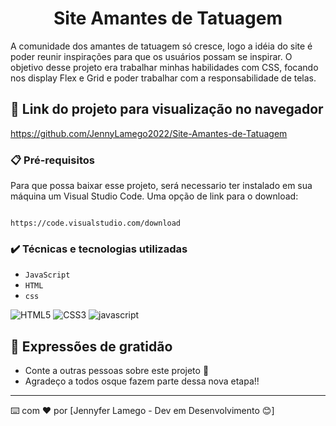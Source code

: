 # <h1 align="center"> Site Amantes de Tatuagem</h1>

A comunidade dos amantes de tatuagem só cresce, logo a idéia do site é poder reunir inspirações para que os usuários possam se inspirar. 
O objetivo desse projeto era trabalhar minhas habilidades com CSS, focando nos display Flex e Grid e poder trabalhar com a responsabilidade de telas. 


## 🚀 Link do projeto para visualização no navegador

https://github.com/JennyLamego2022/Site-Amantes-de-Tatuagem


### 📋 Pré-requisitos

Para que possa baixar esse projeto, será necessario ter instalado em sua máquina um Visual Studio Code.
Uma opção de link para o download:

```

https://code.visualstudio.com/download

```


### ✔️ Técnicas e tecnologias utilizadas

- ``JavaScript``
- ``HTML``
- ``css``


![HTML5](https://user-images.githubusercontent.com/109250801/201540543-9f1b15fe-c9ad-4df3-838a-a5a37138c311.png)
![CSS3](https://user-images.githubusercontent.com/109250801/201540546-9fa528be-4b05-4424-8e63-a93c2268cd43.png)
![javascript](https://user-images.githubusercontent.com/109250801/202785928-79bba976-75ce-41ed-b427-26e541680893.png)

## 🎁 Expressões de gratidão

* Conte a outras pessoas sobre este projeto 📢
* Agradeço a todos osque fazem parte dessa nova etapa!! 


---
⌨️ com ❤️ por [Jennyfer Lamego - Dev em Desenvolvimento 😊]
